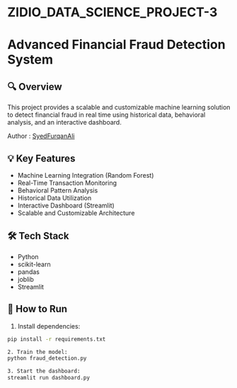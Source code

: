 # ZIDIO_DATA_SCIENCE_PROJECT-3
# Advanced Financial Fraud Detection System

## 🔍 Overview
This project provides a scalable and customizable machine learning solution to detect financial fraud in real time using historical data, behavioral analysis, and an interactive dashboard.

Author : [SyedFurqanAli](https://github.com/SyedFurqanAli540702)

## 💡 Key Features
- Machine Learning Integration (Random Forest)
- Real-Time Transaction Monitoring
- Behavioral Pattern Analysis
- Historical Data Utilization
- Interactive Dashboard (Streamlit)
- Scalable and Customizable Architecture

## 🛠️ Tech Stack
- Python
- scikit-learn
- pandas
- joblib
- Streamlit

## 🚀 How to Run

1. Install dependencies:
```bash
pip install -r requirements.txt

2. Train the model:
python fraud_detection.py

3. Start the dashboard:
streamlit run dashboard.py
